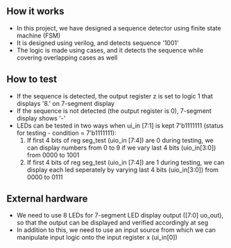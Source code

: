 <!---

This file is used to generate your project datasheet. Please fill in the information below and delete any unused
sections.

You can also include images in this folder and reference them in the markdown. Each image must be less than
512 kb in size, and the combined size of all images must be less than 1 MB.
-->

## How it works

- In this project, we have designed a sequence detector using finite state machine (FSM)
- It is designed using verilog, and detects sequence '1001'
- The logic is made using cases, and it detects the sequence while covering overlapping cases as well

## How to test

- If the sequence is detected, the output register z is set to logic 1 that displays '8.' on 7-segment display
- If the sequence is not detected (the output register is 0), 7-segment display shows '-'
- LEDs can be tested in two ways when ui_in [7:1] is kept 7'b1111111 (status for testing - condition = 7'b1111111):
    1. If first 4 bits of reg seg_test (uio_in [7:4]) are 0 during testing, we can display numbers from 0 to 9 if we vary last 4 bits (uio_in[3:0]) from 0000 to 1001
    2. If first 4 bits of reg seg_test (uio_in [7:4]) are 1 during testing, we can display each led seperately by varying last 4 bits (uio_in[3:0]) from 0000 to 0111

## External hardware

- We need to use 8 LEDs for 7-segment LED display output ([7:0] uo_out), so that the output can be displayed and verified accordingly at seg
- In addition to this, we need to use an input source from which we can manipulate input logic onto the input register x (ui_in[0])
